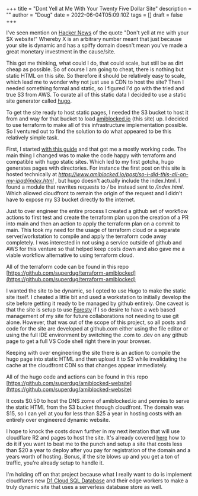 +++
title = "Dont Yell at Me With Your Twenty Five Dollar Site"
description = ""
author = "Doug"
date = 2022-06-04T05:09:10Z
tags = []
draft = false
+++

I've seen mention on [Hacker News](https://news.ycombinator.com/) of the quote "Don't yell at me with your $X website!"  Whereby X is an arbitrary number meant that just because your site is dynamic and has a spiffy domain doesn't mean you've made a great monetary investment in the cause/site.

This got me thinking, what could I do, that could scale, but still be as dirt cheap as possible.  So of course I am going to cheat, there is nothing but static HTML on this site.  So therefore it should be relatively easy to scale, which lead me to wonder why not just use a CDN to host the site?  Then I needed something formal and static, so I figured I'd go with the tried and true S3 from AWS.  To curate all of this static data I decided to use a static site generator called [hugo](https://gohugo.io/getting-started/quick-start/).

To get the site ready to host static pages, I needed the S3 bucket to host it from and way for that bucket to load [amiblocked.io](https://www.amiblocked.io) (this site) up. I decided to use terraform to make all of this infrastructure implementation possible.  So I ventured out to find the solution to do what appeared to be this relatively simple task.

First, I started [with this guide](https://www.alexhyett.com/terraform-s3-static-website-hosting) and that got me a mostly working code.  The main thing I changed was to make the code happy with terraform and compatible with hugo static sites.  Which led to my first gotcha, hugo generates pages with directories.  For instance the first post on this site is hosted technically at *https://www.amiblocked.io/post/so-i-did-this-all-on-my-ipad/index.html* , but hugo doesn't actually include the index.html.  I found a module that rewrites requests to */* be instead sent to */index.html*.  Which allowed cloudfront to remain the origin of the request and I didn't have to expose my S3 bucket directly to the internet.

Just to over engineer the entire process I created a github set of workflow actions to first test and create the terraform plan upon the creation of a PR into main and then an action to apply the terraform plan on a commit to main.  This took my need for the usage of terraform cloud or a separate server/workstation to compile and apply the terraform code away completely.  I was interested in not using a service outside of github and AWS for this venture so that helped keep costs down and also gave me a viable workflow alternative to using terraform cloud.

All of the terraform code can be found in this repo [https://github.com/superdug/terraform-amiblocked](https://github.com/superdug/terraform-amiblocked)

I wanted the site to be dynamic, so I opted to use Hugo to make the static site itself.  I cheated a little bit and used a workstation to initially develop the site before getting it ready to be managed by github entirely.  One caveat is that the site is setup to use [Foresty](https://app.forestry.io/login) if I so desire to have a web based management of my site for future collaborations not needing to use git alone.  However, that was out of the scope of this project,  so all posts and code for the site are developed at github.com either using the file editor or using the full IDE environment by switching the .com to .dev on any github page to get a full VS Code shell right there in your browser.

Keeping with over engineering the site there is an action to compile the hugo page into static HTML and then upload it to S3 while invalidating the cache at the cloudfront CDN so that changes appear immediately.

All of the hugo code and actions can be found in this repo [https://github.com/superdug/amiblocked-website](https://github.com/superdug/amiblocked-website)

It costs $0.50 to host the DNS zome of amiblocked.io and pennies to serve the static HTML from the S3 bucket through cloudfront. The domain was $15, so I can yell at you for less than $25 a year in hosting costs with an entirely over engineered dynamic website.

I hope to knock the costs down further in my next iteration that will use cloudflare R2 and pages to host the site.  It's already covered [here](https://developers.cloudflare.com/pages/framework-guides/deploy-a-hugo-site/) how to do it if you want to beat me to the punch and setup a site that costs less than $20 a year to deploy after you pay for registration of the domain and a years worth of hosting.  Bonus, if the site blows up and you get a ton of traffic, you're already setup to handle it.

I'm holding off on that project because what I really want to do is implement cloudflares new [D1 Cloud SQL Database](https://blog.cloudflare.com/introducing-d1/) and their edge workers to make a truly dynamic site that uses a serverless database store as well.

